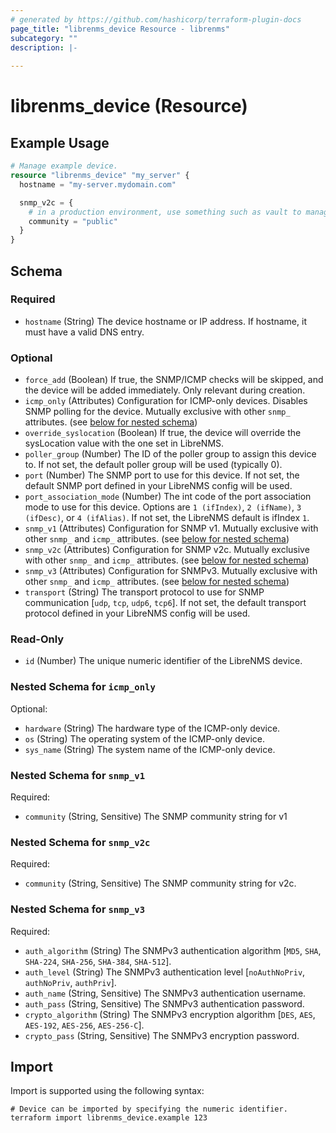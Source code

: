 ```yaml
---
# generated by https://github.com/hashicorp/terraform-plugin-docs
page_title: "librenms_device Resource - librenms"
subcategory: ""
description: |-
  
---
```


# librenms_device (Resource)



## Example Usage

```terraform
# Manage example device.
resource "librenms_device" "my_server" {
  hostname = "my-server.mydomain.com"

  snmp_v2c = {
    # in a production environment, use something such as vault to manage and provide the secrets value
    community = "public"
  }
}
```

<!-- schema generated by tfplugindocs -->
## Schema

### Required

- `hostname` (String) The device hostname or IP address. If hostname, it must have a valid DNS entry.

### Optional

- `force_add` (Boolean) If true, the SNMP/ICMP checks will be skipped, and the device will be added immediately. Only relevant during creation.
- `icmp_only` (Attributes) Configuration for ICMP-only devices. Disables SNMP polling for the device. Mutually exclusive with other `snmp_` attributes. (see [below for nested schema](#nestedatt--icmp_only))
- `override_syslocation` (Boolean) If true, the device will override the sysLocation value with the one set in LibreNMS.
- `poller_group` (Number) The ID of the poller group to assign this device to. If not set, the default poller group will be used (typically 0).
- `port` (Number) The SNMP port to use for this device. If not set, the default SNMP port defined in your LibreNMS config will be used.
- `port_association_mode` (Number) The int code of the port association mode to use for this device. Options are `1 (ifIndex)`, `2 (ifName)`, `3 (ifDesc)`, or `4 (ifAlias)`. If not set, the LibreNMS default is ifIndex `1`.
- `snmp_v1` (Attributes) Configuration for SNMP v1. Mutually exclusive with other `snmp_` and `icmp_` attributes. (see [below for nested schema](#nestedatt--snmp_v1))
- `snmp_v2c` (Attributes) Configuration for SNMP v2c. Mutually exclusive with other `snmp_`  and `icmp_` attributes. (see [below for nested schema](#nestedatt--snmp_v2c))
- `snmp_v3` (Attributes) Configuration for SNMPv3. Mutually exclusive with other `snmp_`  and `icmp_` attributes. (see [below for nested schema](#nestedatt--snmp_v3))
- `transport` (String) The transport protocol to use for SNMP communication [`udp`, `tcp`, `udp6`, `tcp6`]. If not set, the default transport protocol defined in your LibreNMS config will be used.

### Read-Only

- `id` (Number) The unique numeric identifier of the LibreNMS device.

<a id="nestedatt--icmp_only"></a>
### Nested Schema for `icmp_only`

Optional:

- `hardware` (String) The hardware type of the ICMP-only device.
- `os` (String) The operating system of the ICMP-only device.
- `sys_name` (String) The system name of the ICMP-only device.


<a id="nestedatt--snmp_v1"></a>
### Nested Schema for `snmp_v1`

Required:

- `community` (String, Sensitive) The SNMP community string for v1


<a id="nestedatt--snmp_v2c"></a>
### Nested Schema for `snmp_v2c`

Required:

- `community` (String, Sensitive) The SNMP community string for v2c.


<a id="nestedatt--snmp_v3"></a>
### Nested Schema for `snmp_v3`

Required:

- `auth_algorithm` (String) The SNMPv3 authentication algorithm [`MD5`, `SHA`, `SHA-224`, `SHA-256`, `SHA-384`, `SHA-512`].
- `auth_level` (String) The SNMPv3 authentication level [`noAuthNoPriv`, `authNoPriv`, `authPriv`].
- `auth_name` (String, Sensitive) The SNMPv3 authentication username.
- `auth_pass` (String, Sensitive) The SNMPv3 authentication password.
- `crypto_algorithm` (String) The SNMPv3 encryption algorithm [`DES`, `AES`, `AES-192`, `AES-256`, `AES-256-C`].
- `crypto_pass` (String, Sensitive) The SNMPv3 encryption password.

## Import

Import is supported using the following syntax:

```shell
# Device can be imported by specifying the numeric identifier.
terraform import librenms_device.example 123
```
